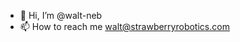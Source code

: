- 👋 Hi, I’m @walt-neb
- 📫 How to reach me walt@strawberryrobotics.com

<!---
walt-neb/walt-neb is a ✨ special ✨ repository because its `README.md` (this file) appears on your GitHub profile.
You can click the Preview link to take a look at your changes.
--->
